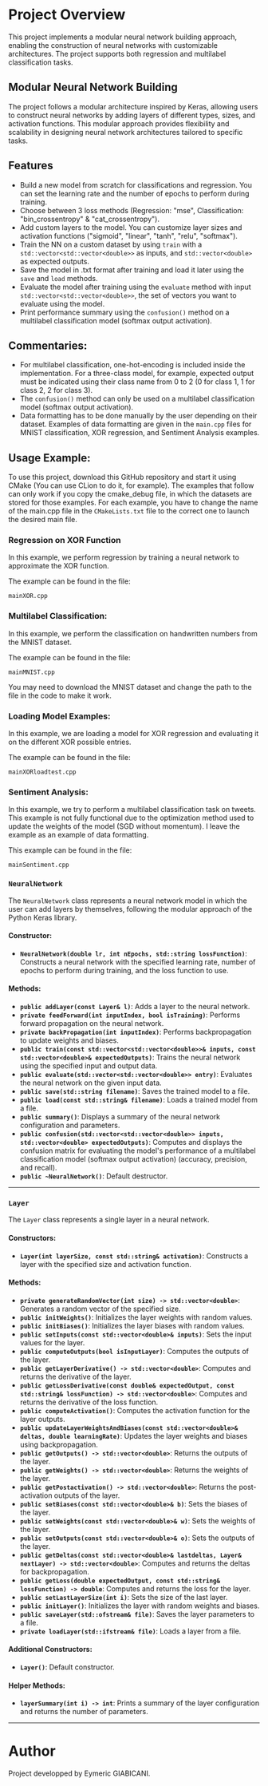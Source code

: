 # Project Overview

This project implements a modular neural network building approach, enabling the construction of neural networks with customizable architectures. The project supports both regression and multilabel classification tasks.

## Modular Neural Network Building

The project follows a modular architecture inspired by Keras, allowing users to construct neural networks by adding layers of different types, sizes, and activation functions. This modular approach provides flexibility and scalability in designing neural network architectures tailored to specific tasks.

## Features
- Build a new model from scratch for classifications and regression. You can set the learning rate and the number of epochs to perform during training.
- Choose between 3 loss methods (Regression: "mse", Classification: "bin_crossentropy" & "cat_crossentropy").
- Add custom layers to the model. You can customize layer sizes and activation functions ("sigmoid", "linear", "tanh", "relu", "softmax").
- Train the NN on a custom dataset by using `train` with a `std::vector<std::vector<double>>` as inputs, and `std::vector<double>` as expected outputs.
- Save the model in .txt format after training and load it later using the `save` and `load` methods.
- Evaluate the model after training using the `evaluate` method with input `std::vector<std::vector<double>>`, the set of vectors you want to evaluate using the model.
- Print performance summary using the `confusion()` method on a multilabel classification model (softmax output activation).

## Commentaries:
- For multilabel classification, one-hot-encoding is included inside the implementation. For a three-class model, for example, expected output must be indicated using their class name from 0 to 2 (0 for class 1, 1 for class 2, 2 for class 3).
- The `confusion()` method can only be used on a multilabel classification model (softmax output activation).
- Data formatting has to be done manually by the user depending on their dataset. Examples of data formatting are given in the `main.cpp` files for MNIST classification, XOR regression, and Sentiment Analysis examples.

## Usage Example:

To use this project, download this GitHub repository and start it using CMake (You can use CLion to do it, for example). The examples that follow can only work if you copy the cmake_debug file, in which the datasets are stored for those examples. For each example, you have to change the name of the main.cpp file in the `CMakeLists.txt` file to the correct one to launch the desired main file.

### Regression on XOR Function

In this example, we perform regression by training a neural network to approximate the XOR function.

The example can be found in the file:
```
mainXOR.cpp
```

### Multilabel Classification:

In this example, we perform the classification on handwritten numbers from the MNIST dataset.

The example can be found in the file:
```
mainMNIST.cpp
```

You may need to download the MNIST dataset and change the path to the file in the code to make it work.

### Loading Model Examples:

In this example, we are loading a model for XOR regression and evaluating it on the different XOR possible entries.

The example can be found in the file:
```
mainXORloadtest.cpp
```

### Sentiment Analysis:

In this example, we try to perform a multilabel classification task on tweets. This example is not fully functional due to the optimization method used to update the weights of the model (SGD without momentum). I leave the example as an example of data formatting.

This example can be found in the file:
```
mainSentiment.cpp
```

### `NeuralNetwork`

The `NeuralNetwork` class represents a neural network model in which the user can add layers by themselves, following the modular approach of the Python Keras library.

#### Constructor:

- **`NeuralNetwork(double lr, int nEpochs, std::string lossFunction)`**: Constructs a neural network with the specified learning rate, number of epochs to perform during training, and the loss function to use.

#### Methods:

- **`public addLayer(const Layer& l)`**: Adds a layer to the neural network.
- **`private feedForward(int inputIndex, bool isTraining)`**: Performs forward propagation on the neural network.
- **`private backPropagation(int inputIndex)`**: Performs backpropagation to update weights and biases.
- **`public train(const std::vector<std::vector<double>>& inputs, const std::vector<double>& expectedOutputs)`**: Trains the neural network using the specified input and output data.
- **`public evaluate(std::vector<std::vector<double>> entry)`**: Evaluates the neural network on the given input data.
- **`public save(std::string filename)`**: Saves the trained model to a file.
- **`public load(const std::string& filename)`**: Loads a trained model from a file.
- **`public summary()`**: Displays a summary of the neural network configuration and parameters.
- **`public confusion(std::vector<std::vector<double>> inputs, std::vector<double> expectedOutputs)`**: Computes and displays the confusion matrix for evaluating the model's performance of a multilabel classification model (softmax output activation) (accuracy, precision, and recall).
- **`public ~NeuralNetwork()`**: Default destructor.

---

### `Layer`

The `Layer` class represents a single layer in a neural network.

#### Constructors:

- **`Layer(int layerSize, const std::string& activation)`**: Constructs a layer with the specified size and activation function.

#### Methods:

- **`private generateRandomVector(int size) -> std::vector<double>`**: Generates a random vector of the specified size.
- **`public initWeights()`**: Initializes the layer weights with random values.
- **`public initBiases()`**: Initializes the layer biases with random values.
- **`public setInputs(const std::vector<double>& inputs)`**: Sets the input values for the layer.
- **`public computeOutputs(bool isInputLayer)`**: Computes the outputs of the layer.
- **`public getLayerDerivative() -> std::vector<double>`**: Computes and returns the derivative of the layer.
- **`public getLossDerivative(const double& expectedOutput, const std::string& lossFunction) -> std::vector<double>`**: Computes and returns the derivative of the loss function.
- **`public computeActivation()`**: Computes the activation function for the layer outputs.
- **`public updateLayerWeightsAndBiases(const std::vector<double>& deltas, double learningRate)`**: Updates the layer weights and biases using backpropagation.
- **`public getOutputs() -> std::vector<double>`**: Returns the outputs of the layer.
- **`public getWeights() -> std::vector<double>`**: Returns the weights of the layer.
- **`public getPostactivation() -> std::vector<double>`**: Returns the post-activation outputs of the layer.
- **`public setBiases(const std::vector<double>& b)`**: Sets the biases of the layer.
- **`public setWeights(const std::vector<double>& w)`**: Sets the weights of the layer.
- **`public setOutputs(const std::vector<double>& o)`**: Sets the outputs of the layer.
- **`public getDeltas(const std::vector<double>& lastdeltas, Layer& nextLayer) -> std::vector<double>`**: Computes and returns the deltas for backpropagation.
- **`public getLoss(double expectedOutput, const std::string& lossFunction) -> double`**: Computes and returns the loss for the layer.
- **`public setLastLayerSize(int i)`**: Sets the size of the last layer.
- **`public initLayer()`**: Initializes the layer with random weights and biases.
- **`public saveLayer(std::ofstream& file)`**: Saves the layer parameters to a file.
- **`private loadLayer(std::ifstream& file)`**: Loads a layer from a file.

#### Additional Constructors:

- **`Layer()`**: Default constructor.

#### Helper Methods:

- **`layerSummary(int i) -> int`**: Prints a summary of the layer configuration and returns the number of parameters.

---



# Author
Project developped by Eymeric GIABICANI.
